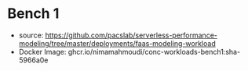 # Bench 1

- source: https://github.com/pacslab/serverless-performance-modeling/tree/master/deployments/faas-modeling-workload
- Docker Image: ghcr.io/nimamahmoudi/conc-workloads-bench1:sha-5966a0e

